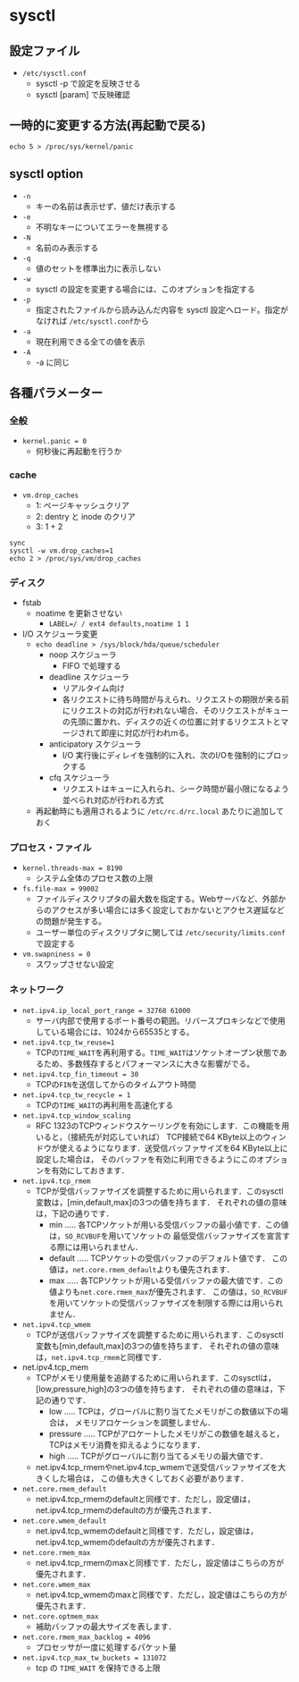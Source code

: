 sysctl
======

## 設定ファイル
- `/etc/sysctl.conf`
	- sysctl -p で設定を反映させる
	- sysctl [param] で反映確認

## 一時的に変更する方法(再起動で戻る)

```
echo 5 > /proc/sys/kernel/panic
```

## sysctl option
- `-n`
	- キーの名前は表示せず、値だけ表示する
- `-e`
	- 不明なキーについてエラーを無視する
- `-N`
	- 名前のみ表示する
- `-q`
	- 値のセットを標準出力に表示しない
- `-w`
	- sysctl の設定を変更する場合には、このオプションを指定する
- `-p`
	- 指定されたファイルから読み込んだ内容を sysctl 設定へロード。指定がなければ `/etc/sysctl.conf`から
- `-a`
	- 現在利用できる全ての値を表示
- `-A`
	- -a に同じ

## 各種パラメーター

### 全般
- `kernel.panic = 0`
	- 何秒後に再起動を行うか

### cache
- `vm.drop_caches`
	- 1: ページキャッシュクリア
	- 2: dentry と inode のクリア
	- 3: 1 + 2

```
sync
sysctl -w vm.drop_caches=1
echo 2 > /proc/sys/vm/drop_caches
```

### ディスク
- fstab
	- noatime を更新させない
		- `LABEL=/ / ext4 defaults,noatime 1 1`
- I/O スケジューラ変更
	- `echo deadline > /sys/block/hda/queue/scheduler`
		- noop スケジューラ
			- FIFO で処理する
		- deadline スケジューラ
			- リアルタイム向け
			- 各リクエストに待ち時間が与えられ、リクエストの期限が来る前にリクエストの対応が行われない場合、そのリクエストがキューの先頭に置かれ、ディスクの近くの位置に対するリクエストとマージされて即座に対応が行われmる。
		- anticipatory スケジューラ
			- I/O 実行後にディレイを強制的に入れ、次のI/Oを強制的にブロックする
		- cfq スケジューラ
			- リクエストはキューに入れられ、シーク時間が最小限になるよう並べられ対応が行われる方式
	- 再起動時にも適用されるように `/etc/rc.d/rc.local` あたりに追加しておく

### プロセス・ファイル
- `kernel.threads-max = 8190`
	- システム全体のプロセス数の上限
- `fs.file-max = 99002`
	- ファイルディスクリプタの最大数を指定する。Webサーバなど、外部からのアクセスが多い場合には多く設定しておかないとアクセス遅延などの問題が発生する。
	- ユーザー単位のディスクリプタに関しては `/etc/security/limits.conf` で設定する
- `vm.swapniness = 0`
	- スワップさせない設定

### ネットワーク
- `net.ipv4.ip_local_port_range = 32768 61000`
	- サーバ内部で使用するポート番号の範囲。リバースプロキシなどで使用している場合には、1024から65535とする。
- `net.ipv4.tcp_tw_reuse=1`
	- TCPの`TIME_WAIT`を再利用する。`TIME_WAIT`はソケットオープン状態であるため、多数残存するとパフォーマンスに大きな影響がでる。
- `net.ipv4.tcp_fin_timeout = 30`
	- TCPの`FIN`を送信してからのタイムアウト時間
- `net.ipv4.tcp_tw_recycle = 1`
	- TCPの`TIME_WAIT`の再利用を高速化する
- `net.ipv4.tcp_window_scaling`
	- RFC 1323のTCPウィンドウスケーリングを有効にします．この機能を用いると，（接続先が対応していれば） TCP接続で64 KByte以上のウィンドウが使えるようになります．送受信バッファサイズを64 KByte以上に設定した場合は， そのバッファを有効に利用できるようにこのオプションを有効にしておきます．
- `net.ipv4.tcp_rmem`
	- TCPが受信バッファサイズを調整するために用いられます．このsysctl変数は，[min,default,max]の3つの値を持ちます． それぞれの値の意味は，下記の通りです．
		- min ..... 各TCPソケットが用いる受信バッファの最小値です．この値は，`SO_RCVBUF`を用いてソケットの 最低受信バッファサイズを宣言する際には用いられません．
		- default ..... TCPソケットの受信バッファのデフォルト値です． この値は，`net.core.rmem_default`よりも優先されます．
		- max ..... 各TCPソケットが用いる受信バッファの最大値です．この値よりも`net.core.rmem_max`が優先されます． この値は，`SO_RCVBUF`を用いてソケットの受信バッファサイズを制限する際には用いられません．
- `net.ipv4.tcp_wmem`
	- TCPが送信バッファサイズを調整するために用いられます．このsysctl変数も[min,default,max]の3つの値を持ちます． それぞれの値の意味は，`net.ipv4.tcp_rmem`と同様です．
- net.ipv4.tcp_mem
	- TCPがメモリ使用量を追跡するために用いられます．このsysctlは，[low,pressure,high]の3つの値を持ちます． それぞれの値の意味は，下記の通りです．
		- low ..... TCPは，グローバルに割り当てたメモリがこの数値以下の場合は， メモリアロケーションを調整しません．
		- pressure ..... TCPがアロケートしたメモリがこの数値を越えると， TCPはメモリ消費を抑えるようになります．
		- high ..... TCPがグローバルに割り当てるメモリの最大値です．
	- net.ipv4.tcp_rmemやnet.ipv4.tcp_wmemで送受信バッファサイズを大きくした場合は， この値も大きくしておく必要があります．
- `net.core.rmem_default`
	- net.ipv4.tcp_rmemのdefaultと同様です．ただし，設定値は，net.ipv4.tcp_rmemのdefaultの方が優先されます．
- `net.core.wmem_default`
	- net.ipv4.tcp_wmemのdefaultと同様です．ただし，設定値は，net.ipv4.tcp_wmemのdefaultの方が優先されます．
- `net.core.rmem_max`
	- net.ipv4.tcp_rmemのmaxと同様です．ただし，設定値はこちらの方が優先されます．
- `net.core.wmem_max`
	- net.ipv4.tcp_wmemのmaxと同様です．ただし，設定値はこちらの方が優先されます．
- `net.core.optmem_max`
	- 補助バッファの最大サイズを表します．
- `net.core.rmem_max_backlog = 4096`
	- プロセッサが一度に処理するパケット量
- `net.ipv4.tcp_max_tw_buckets = 131072`
	- tcp の `TIME_WAIT` を保持できる上限

